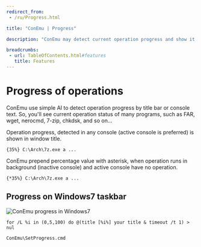 ```yaml
---
redirect_from:
 - /ru/Progress.html

title: "ConEmu | Progress"

description: "ConEmu may detect current operation progress and show it on the Windows task bar button."

breadcrumbs:
 - url: TableOfContents.html#features
   title: Features
---
```


# Progress of operations

ConEmu use simple AI to detect operation progress by title bar or console text.
So, you'll see current operation status of many programs, such as FAR,
wget, nerocmd, 7-zip, chkdsk, and so on...

Operation progress, detected in any console (active console is preferred)
is shown in window title.

~~~
{35%} C:\Arch\7z.exe a ...
~~~

ConEmu prepend percentage value with asterisk,
when operation runs in background (inactive console)
and active console have no operation.

~~~
{*35%} C:\Arch\7z.exe a ...
~~~


## Progress on Windows7 taskbar

![ConEmu progress in Windows7](/img/ConEmuProgress.png)


```
for /L %i in (0,5,100) do @(title [%i%] your title & timeout /t 1) > nul
```

```
ConEmu\SetProgress.cmd
```
